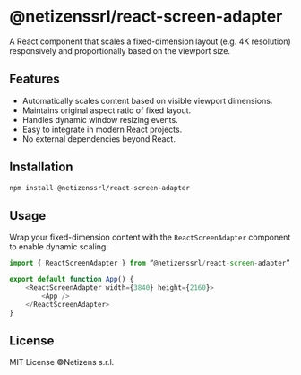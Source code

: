 # @netizenssrl/react-screen-adapter
A React component that scales a fixed-dimension layout (e.g. 4K resolution) responsively and proportionally based on the viewport size.

## Features
- Automatically scales content based on visible viewport dimensions.
- Maintains original aspect ratio of fixed layout.
- Handles dynamic window resizing events.
- Easy to integrate in modern React projects.
- No external dependencies beyond React.

## Installation
```sh
npm install @netizenssrl/react-screen-adapter
```

## Usage
Wrap your fixed-dimension content with the `ReactScreenAdapter` component to enable dynamic scaling:

```javascript
import { ReactScreenAdapter } from “@netizenssrl/react-screen-adapter”;

export default function App() {
    <ReactScreenAdapter width={3840} height={2160}>
        <App />
    </ReactScreenAdapter>
}
```

## License
MIT License ©Netizens s.r.l.